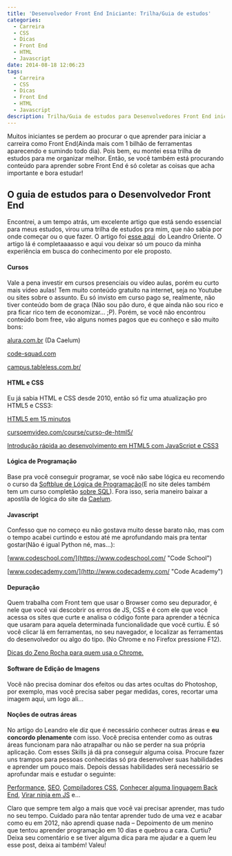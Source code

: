 ```yaml
---
title: 'Desenvolvedor Front End Iniciante: Trilha/Guia de estudos'
categories:
  - Carreira
  - CSS
  - Dicas
  - Front End
  - HTML
  - Javascript
date: 2014-08-18 12:06:23
tags:
  - Carreira
  - CSS
  - Dicas
  - Front End
  - HTML
  - Javascript
description: Trilha/Guia de estudos para Desenvolvedores Front End iniciantes.
---
```


Muitos iniciantes se perdem ao procurar o que aprender para iniciar a carreira como Front End(Ainda mais com 1 bilhão de ferramentas aparecendo e sumindo todo dia). Pois bem, eu montei essa trilha de estudos para me organizar melhor. Então, se você também está procurando conteúdo para aprender sobre Front End é só coletar as coisas que acha importante e bora estudar!

<!--more-->

## O guia de estudos para o Desenvolvedor Front End

Encontrei, a um tempo atrás, um excelente artigo que está sendo essencial para meus estudos, virou uma trilha de estudos pra mim, que não sabia por onde começar ou o que fazer. O artigo foi [esse aqui](http://leandrooriente.com/como-me-tornar-um-desenvolvedor-front-end/ "Como me tornar um Desenvolvedor Front End")  do Leandro Oriente.
O artigo lá é completaaaasso e aqui vou deixar só um pouco da minha experiência em busca do conhecimento por ele proposto.

#### Cursos

Vale a pena investir em cursos presenciais ou vídeo aulas, porém eu curto mais vídeo aulas! Tem muito conteúdo gratuito na internet, seja no Youtube ou sites sobre o assunto. Eu só invisto em curso pago se, realmente, não tiver conteúdo bom de graça (Não sou pão duro, é que ainda não sou rico e pra ficar rico tem de economizar... ;P). Porém, se você não encontrou conteúdo bom free, vão alguns nomes pagos que eu conheço e são muito bons:

[alura.com.br](http://alura.com.br "Alura") (Da Caelum)

[code-squad.com](http://code-squad.com "Code Squad")

[campus.tableless.com.br/](http://campus.tableless.com.br/ "Tableless")

#### HTML e CSS

Eu já sabia HTML e CSS desde 2010, então só fiz uma atualização pro HTML5  e CSS3:

[HTML5 em 15 minutos](http://design.blog.br/web-design/html5-em-15-minutos-2a-edicao "HTML5 em 15 minutos")

[cursoemvideo.com/course/curso-de-html5/](http://cursoemvideo.com/course/curso-de-html5/ "Curso em Vídeo")

[Introdução rápida ao desenvolvimento em HTML5 com JavaScript e CSS3](http://www.microsoftvirtualacademy.com/training-courses/90f7eb67-0c78-44b5-90b6-43bca793bb14 "Introdução rápida ao desenvolvimento em HTML5 com JavaScript e CSS3")

#### Lógica de Programação

Base pra você conseguir programar, se você não sabe lógica eu recomendo o curso da [Softblue de Lógica de Programação](http://www.softblue.com.br/site/curso/id/6/CURSO+LOGICA_DE_PROGRAMACAO_BASICO_ON_LINE_LO06 "Lógica de Programação - Softblue")(E no site deles também tem um curso completão [sobre SQL](http://www.softblue.com.br/site/curso/id/3/CURSO+SQL_COMPLETO_BASICO_AO_AVANCADO_ON_LINE_BD03 "SQL - Softblue")). Fora isso, seria maneiro baixar a apostila de lógica do site da [Caelum](https://www.caelum.com.br "Caelum").

#### Javascript

Confesso que no começo eu não gostava muito desse barato não, mas com o tempo acabei curtindo e estou até me aprofundando mais pra tentar gostar(Não é igual Python né, mas...):

[www.codeschool.com/](https://www.codeschool.com/ "Code School")

[www.codecademy.com/](http://www.codecademy.com/ "Code Academy")

#### Depuração

Quem trabalha com Front tem que usar o Browser como seu depurador, é nele que você vai descobrir os erros de JS, CSS e é com ele que você acessa os sites que curte e analisa o código fonte para aprender a técnica que usaram para aquela determinada funcionalidade que você curtiu.
É só você clicar lá em ferramentas, no seu navegador, e localizar as ferramentas do desenvolvedor ou algo do tipo. (No Chrome e no Firefox pressione F12).

[Dicas do Zeno Rocha para quem usa o Chrome.](https://www.youtube.com/playlist?list=PLOU2XLYxmsILUKyjDYUVYLeq7yyTxM_3d "Segredos do Chrome DevTools")

#### Software de Edição de Imagens

Você não precisa dominar dos efeitos ou das artes ocultas do Photoshop, por exemplo, mas você precisa saber pegar medidas, cores, recortar uma imagem aqui, um logo ali...

#### Noções de outras áreas

No artigo do Leandro ele diz que é necessário conhecer outras áreas e **eu concordo plenamente** com isso. Você precisa entender como as outras áreas funcionam para não atrapalhar ou não se perder na sua própria aplicação.
Com esses Skills já dá pra conseguir alguma coisa. Procure fazer uns trampos para pessoas conhecidas só pra desenvolver suas habilidades e aprender um pouco mais.
Depois dessas habilidades será necessário se aprofundar mais e estudar o seguinte:

[Performance](http://leandrooriente.com/como-me-tornar-um-desenvolvedor-front-end/#perfomance "Performance"), [SEO](http://leandrooriente.com/como-me-tornar-um-desenvolvedor-front-end/#seo "SEO"), [Compiladores CSS](http://leandrooriente.com/como-me-tornar-um-desenvolvedor-front-end/#oocss-e-pr-compiladores "Pré Compiladores"), [Conhecer alguma linguagem Back End](End%20http://leandrooriente.com/como-me-tornar-um-desenvolvedor-front-end/#conhecimento-regular-em-algumas-linguagemns-server-side "Linguagem Back End"), [Virar ninja em JS](http://leandrooriente.com/como-me-tornar-um-desenvolvedor-front-end/#magias-negras-em-javascript "Ninja em JS") e...

Claro que sempre tem algo a mais que você vai precisar aprender, mas tudo no seu tempo. Cuidado para não tentar aprender tudo de uma vez e acabar como eu em 2012, não aprendi quase nada – Depoimento de um menino que tentou aprender programação em 10 dias e quebrou a cara.
Curtiu?
Deixa seu comentário e se tiver alguma dica para me ajudar e a quem leu esse post, deixa ai também! Valeu!
